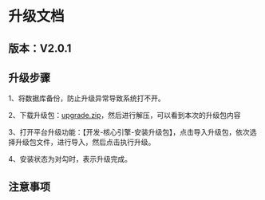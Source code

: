 # 升级文档
## 版本：V2.0.1
## 升级步骤
1、将数据库备份，防止升级异常导致系统打不开。

2、下载升级包：[upgrade.zip](./upgrade.zip)，然后进行解压，可以看到本次的升级包内容

3、打开平台升级功能：【开发-核心引擎-安装升级包】，点击导入升级包，依次选择升级包文件，进行导入，然后点击执行升级。

4、安装状态为对勾时，表示升级完成。

## 注意事项